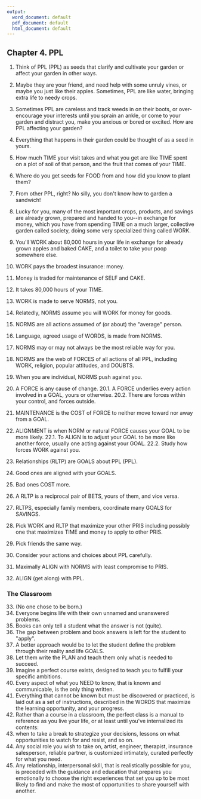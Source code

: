 ```yaml
---
output:
  word_document: default
  pdf_document: default
  html_document: default
---
```


## Chapter 4.	PPL

1.	Think of PPL (PPL) as seeds that clarify and cultivate your garden or 
affect your garden in other ways.
2.	Maybe they are your friend, and need help with some unruly vines, or 
maybe you just like their apples. Sometimes, PPL are like water, 
bringing extra life to needy crops. 
3.	Sometimes PPL are careless and track weeds in on their boots, or over-
encourage your interests until you sprain an ankle, or come to your 
garden and distract you, make you anxious or bored or excited. How 
are PPL affecting your garden?
4.	Everything that happens in their garden could be thought of as a seed 
in yours.
5.	How much TIME your visit takes and what you get are like TIME spent 
on a plot of soil of that person, and the fruit that comes of your TIME.

6.	Where do you get seeds for FOOD from and how did you know to 
plant them? 
7.	From other PPL, right? No silly, you don't know how to garden a 
sandwich! 
8.	Lucky for you, many of the most important crops, products, and 
savings are already grown, prepared and handed to you--in exchange 
for money, which you have from spending TIME on a much larger, 
collective garden called society, doing some very specialized thing 
called WORK. 
9.	You'll WORK about 80,000 hours in your life in exchange for already 
grown apples and baked CAKE, and a toilet to take your poop 
somewhere else.

10.	WORK pays the broadest insurance: money. 
11.	Money is traded for maintenance of SELF and CAKE. 
12.	It takes 80,000 hours of your TIME.
13.	WORK is made to serve NORMS, not you.

14.	Relatedly, NORMS assume you will WORK for money for goods. 
15.	NORMS are all actions assumed of (or about) the "average" person.
16.	Language, agreed usage of WORDS, is made from NORMS.
17.	NORMS may or may not always be the most reliable way for you.
18.	NORMS are the web of FORCES of all actions of all PPL, including 
WORK, religion, popular attitudes, and DOUBTS.
19.	When you are individual, NORMS push against you.

20.	A FORCE is any cause of change. 
20.1.	A FORCE underlies every action involved in a GOAL, yours or 
otherwise.
20.2.	There are forces within your control, and forces outside.
21.	MAINTENANCE is the COST of FORCE to neither move toward nor 
away from a GOAL. 
22.	ALIGNMENT is when NORM or natural FORCE causes your GOAL to be 
more likely.
22.1.	To ALIGN is to adjust your GOAL to be more like another force, 
usually one acting against your GOAL. 
22.2.	Study how forces WORK against you. 

23.	Relationships (RLTP) are GOALS about PPL (PPL). 
24.	Good ones are aligned with your GOALS.
25.	Bad ones COST more. 
26.	A RLTP is a reciprocal pair of BETS, yours of them, and vice versa.
27.	RLTPS, especially family members, coordinate many GOALS for 
SAVINGS.

28.	Pick WORK and RLTP that maximize your other PRIS including possibly 
one that maximizes TIME and money to apply to other PRIS.
29.	Pick friends the same way. 
30.	Consider your actions and choices about PPL carefully. 
31.	Maximally ALIGN with NORMS with least compromise to PRIS. 
32.	ALIGN (get along) with PPL.

### The Classroom  

33.	(No one chose to be born.) 
34.	Everyone begins life with their own unnamed and unanswered 
problems.
35.	Books can only tell a student what the answer is not (quite).
36.	The gap between problem and book answers is left for the student to 
"apply".
37.	A better approach would be to let the student define the problem 
through their reality and life GOALS.
38.	Let them write the PLAN and teach them only what is needed to 
succeed.
39.	Imagine a perfect course exists, designed to teach you to fulfill your 
specific ambitions. 
40.	Every aspect of what you NEED to know, that is known and 
communicable, is the only thing written. 
41.	Everything that cannot be known but must be discovered or practiced, 
is laid out as a set of instructions, described in the WORDS that 
maximize the learning opportunity, and your progress.
42.	Rather than a course in a classroom, the perfect class is a manual to 
reference as you live your life, or at least until you've internalized its 
contents: 
43.	when to take a break to strategize your decisions, lessons on what 
opportunities to watch for and resist, and so on. 
44.	Any social role you wish to take on, artist, engineer, therapist, 
insurance salesperson, reliable partner, is customized intimately, 
curated perfectly for what you need.
45.	Any relationship, interpersonal skill, that is realistically possible for 
you, is preceded with the guidance and education that prepares you 
emotionally to choose the right experiences that set you up to be 
most likely to find and make the most of opportunities to share 
yourself with another.

